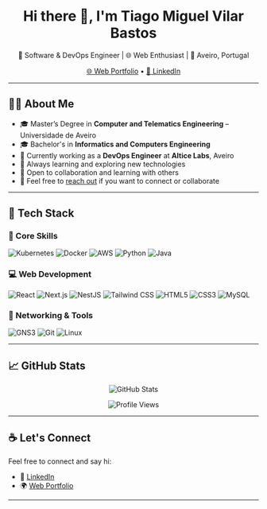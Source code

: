 <h1 align="center">Hi there 👋, I'm Tiago Miguel Vilar Bastos</h1>

<p align="center">
  🚀 Software & DevOps Engineer | 🌐 Web Enthusiast | 📍 Aveiro, Portugal
</p>

<p align="center">
  <a href="https://vilar07.github.io/Web_Portfolio/">🌐 Web Portfolio</a> • 
  <a href="https://www.linkedin.com/in/tiago-vilar-85a753134/">💼 LinkedIn</a>
</p>

---

## 👨‍💻 About Me

- 🎓 Master’s Degree in **Computer and Telematics Engineering** – Universidade de Aveiro  
- 🎓 Bachelor's in **Informatics and Computers Engineering**  
- 💼 Currently working as a **DevOps Engineer** at **Altice Labs**, Aveiro  
- 🌱 Always learning and exploring new technologies  
- 🤝 Open to collaboration and learning with others  
- 💬 Feel free to [reach out](https://www.linkedin.com/in/tiago-vilar-85a753134/) if you want to connect or collaborate

---

## 🚀 Tech Stack

### 🧠 Core Skills

![Kubernetes](https://img.shields.io/badge/-Kubernetes-326CE5?logo=kubernetes&logoColor=white&style=for-the-badge)
![Docker](https://img.shields.io/badge/-Docker-2496ED?logo=docker&logoColor=white&style=for-the-badge)
![AWS](https://img.shields.io/badge/-AWS-232F3E?logo=amazon-aws&logoColor=white&style=for-the-badge)
![Python](https://img.shields.io/badge/-Python-3776AB?logo=Python&logoColor=white&style=for-the-badge)
![Java](https://img.shields.io/badge/-Java-007396?logo=Java&logoColor=white&style=for-the-badge)

### 💻 Web Development

![React](https://img.shields.io/badge/-React-61DAFB?logo=react&logoColor=white&style=for-the-badge)
![Next.js](https://img.shields.io/badge/-Next.js-000000?logo=Next.js&logoColor=white&style=for-the-badge)
![NestJS](https://img.shields.io/badge/-NestJS-E0234E?logo=nestjs&logoColor=white&style=for-the-badge)
![Tailwind CSS](https://img.shields.io/badge/-Tailwind%20CSS-38B2AC?logo=Tailwind%20CSS&logoColor=white&style=for-the-badge)
![HTML5](https://img.shields.io/badge/-HTML5-E34F26?logo=html5&logoColor=white&style=for-the-badge)
![CSS3](https://img.shields.io/badge/-CSS3-1572B6?logo=css3&logoColor=white&style=for-the-badge)
![MySQL](https://img.shields.io/badge/-MySQL-4479A1?logo=mysql&logoColor=white&style=for-the-badge)

### 🔧 Networking & Tools

![GNS3](https://img.shields.io/badge/-GNS3-209CEE?logo=GNS3&logoColor=white&style=for-the-badge)
![Git](https://img.shields.io/badge/-Git-F05032?logo=git&logoColor=white&style=for-the-badge)
![Linux](https://img.shields.io/badge/-Linux-FCC624?logo=linux&logoColor=black&style=for-the-badge)

---

## 📈 GitHub Stats

<p align="center">
  <img src="https://github-readme-stats.vercel.app/api?username=vilar07&show_icons=true&theme=react&hide_border=true" alt="GitHub Stats" />
</p>

<p align="center">
  <img src="https://komarev.com/ghpvc/?username=vilar07&style=flat-square&color=blue" alt="Profile Views" />
</p>

---

## ☕ Let's Connect

Feel free to connect and say hi:

- 📧 [LinkedIn](https://www.linkedin.com/in/tiago-vilar-85a753134/)
- 🌍 [Web Portfolio](https://vilar07.github.io/Web_Portfolio/)

---
